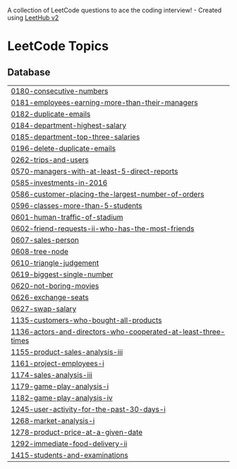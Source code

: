 A collection of LeetCode questions to ace the coding interview! - Created using [LeetHub v2](https://github.com/arunbhardwaj/LeetHub-2.0)
<!---LeetCode Topics Start-->
# LeetCode Topics
## Database
|  |
| ------- |
| [0180-consecutive-numbers](https://github.com/BhanuPrakash000/Leetcode_Problems/tree/master/0180-consecutive-numbers) |
| [0181-employees-earning-more-than-their-managers](https://github.com/BhanuPrakash000/Leetcode_Problems/tree/master/0181-employees-earning-more-than-their-managers) |
| [0182-duplicate-emails](https://github.com/BhanuPrakash000/Leetcode_Problems/tree/master/0182-duplicate-emails) |
| [0184-department-highest-salary](https://github.com/BhanuPrakash000/Leetcode_Problems/tree/master/0184-department-highest-salary) |
| [0185-department-top-three-salaries](https://github.com/BhanuPrakash000/Leetcode_Problems/tree/master/0185-department-top-three-salaries) |
| [0196-delete-duplicate-emails](https://github.com/BhanuPrakash000/Leetcode_Problems/tree/master/0196-delete-duplicate-emails) |
| [0262-trips-and-users](https://github.com/BhanuPrakash000/Leetcode_Problems/tree/master/0262-trips-and-users) |
| [0570-managers-with-at-least-5-direct-reports](https://github.com/BhanuPrakash000/Leetcode_Problems/tree/master/0570-managers-with-at-least-5-direct-reports) |
| [0585-investments-in-2016](https://github.com/BhanuPrakash000/Leetcode_Problems/tree/master/0585-investments-in-2016) |
| [0586-customer-placing-the-largest-number-of-orders](https://github.com/BhanuPrakash000/Leetcode_Problems/tree/master/0586-customer-placing-the-largest-number-of-orders) |
| [0596-classes-more-than-5-students](https://github.com/BhanuPrakash000/Leetcode_Problems/tree/master/0596-classes-more-than-5-students) |
| [0601-human-traffic-of-stadium](https://github.com/BhanuPrakash000/Leetcode_Problems/tree/master/0601-human-traffic-of-stadium) |
| [0602-friend-requests-ii-who-has-the-most-friends](https://github.com/BhanuPrakash000/Leetcode_Problems/tree/master/0602-friend-requests-ii-who-has-the-most-friends) |
| [0607-sales-person](https://github.com/BhanuPrakash000/Leetcode_Problems/tree/master/0607-sales-person) |
| [0608-tree-node](https://github.com/BhanuPrakash000/Leetcode_Problems/tree/master/0608-tree-node) |
| [0610-triangle-judgement](https://github.com/BhanuPrakash000/Leetcode_Problems/tree/master/0610-triangle-judgement) |
| [0619-biggest-single-number](https://github.com/BhanuPrakash000/Leetcode_Problems/tree/master/0619-biggest-single-number) |
| [0620-not-boring-movies](https://github.com/BhanuPrakash000/Leetcode_Problems/tree/master/0620-not-boring-movies) |
| [0626-exchange-seats](https://github.com/BhanuPrakash000/Leetcode_Problems/tree/master/0626-exchange-seats) |
| [0627-swap-salary](https://github.com/BhanuPrakash000/Leetcode_Problems/tree/master/0627-swap-salary) |
| [1135-customers-who-bought-all-products](https://github.com/BhanuPrakash000/Leetcode_Problems/tree/master/1135-customers-who-bought-all-products) |
| [1136-actors-and-directors-who-cooperated-at-least-three-times](https://github.com/BhanuPrakash000/Leetcode_Problems/tree/master/1136-actors-and-directors-who-cooperated-at-least-three-times) |
| [1155-product-sales-analysis-iii](https://github.com/BhanuPrakash000/Leetcode_Problems/tree/master/1155-product-sales-analysis-iii) |
| [1161-project-employees-i](https://github.com/BhanuPrakash000/Leetcode_Problems/tree/master/1161-project-employees-i) |
| [1174-sales-analysis-iii](https://github.com/BhanuPrakash000/Leetcode_Problems/tree/master/1174-sales-analysis-iii) |
| [1179-game-play-analysis-i](https://github.com/BhanuPrakash000/Leetcode_Problems/tree/master/1179-game-play-analysis-i) |
| [1182-game-play-analysis-iv](https://github.com/BhanuPrakash000/Leetcode_Problems/tree/master/1182-game-play-analysis-iv) |
| [1245-user-activity-for-the-past-30-days-i](https://github.com/BhanuPrakash000/Leetcode_Problems/tree/master/1245-user-activity-for-the-past-30-days-i) |
| [1268-market-analysis-i](https://github.com/BhanuPrakash000/Leetcode_Problems/tree/master/1268-market-analysis-i) |
| [1278-product-price-at-a-given-date](https://github.com/BhanuPrakash000/Leetcode_Problems/tree/master/1278-product-price-at-a-given-date) |
| [1292-immediate-food-delivery-ii](https://github.com/BhanuPrakash000/Leetcode_Problems/tree/master/1292-immediate-food-delivery-ii) |
| [1415-students-and-examinations](https://github.com/BhanuPrakash000/Leetcode_Problems/tree/master/1415-students-and-examinations) |
<!---LeetCode Topics End-->